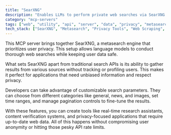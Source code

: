 ```yaml
---
title: "SearXNG"
description: "Enables LLMs to perform private web searches via SearXNG metasearch engine with customizable filters and pagination."
category: "mcp-servers"
tags: ["web", "utility", "api", "server", "data", "privacy", "metasearch", "customizable"]
tech_stack: ["SearXNG", "Metasearch", "Privacy Tools", "Web Scraping", "Search APIs", "Language Models"]
---
```


This MCP server brings together SearXNG, a metasearch engine that prioritizes user privacy. This setup allows language models to conduct thorough web searches while keeping user data safe.

What sets SearXNG apart from traditional search APIs is its ability to gather results from various sources without tracking or profiling users. This makes it perfect for applications that need unbiased information and respect privacy.

Developers can take advantage of customizable search parameters. They can choose from different categories like general, news, and images, set time ranges, and manage pagination controls to fine-tune the results.

With these features, you can create tools like real-time research assistants, content verification systems, and privacy-focused applications that require up-to-date web data. All of this happens without compromising user anonymity or hitting those pesky API rate limits.
